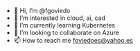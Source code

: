- 👋 Hi, I’m @fgoviedo
- 👀 I’m interested in cloud, ai, cad
- 🌱 I’m currently learning Kubernetes 
- 💞️ I’m looking to collaborate on Azure
- 📫 How to reach me foviedoes@yahoo.es

<!---
fgoviedo/fgoviedo is a ✨ special ✨ repository because its `README.md` (this file) appears on your GitHub profile.
You can click the Preview link to take a look at your changes.
--->
